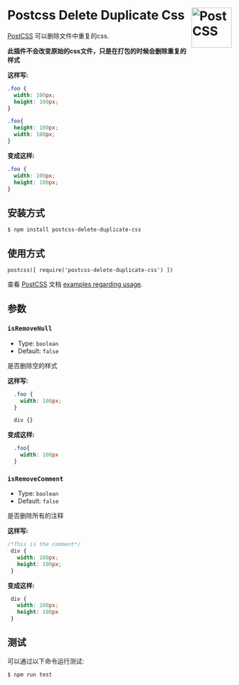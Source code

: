 # Postcss Delete Duplicate Css [<img src="http://postcss.github.io/postcss/logo.svg" alt="PostCSS" width="90" height="90" align="right">][PostCSS] 

<!-- [![NPM Version][npm-img]][npm-url]
[![Build Status][cli-img]][cli-url]
[![Coverage Status][cov-img]][cov-url]
[![Licensing][lic-img]][lic-url]
[![Changelog][log-img]][log-url] -->

[PostCSS] 可以删除文件中重复的css.

**此插件不会改变原始的css文件，只是在打包的时候会删除重复的样式**

**这样写:**

```css
.foo {
  width: 100px;
  height: 100px;
}

.foo{
  height: 100px;
  width: 100px;
}
```

**变成这样:**

```css
.foo {
  width: 100px;
  height: 100px;
}
```

## 安装方式

`$ npm install postcss-delete-duplicate-css`

## 使用方式

```JS
postcss([ require('postcss-delete-duplicate-css') ])
```

查看 [PostCSS](https://github.com/postcss/postcss) 文档 [examples regarding usage](https://github.com/postcss/postcss#usage).

## 参数

### `isRemoveNull`

- Type: `boolean`
- Default: `false`
 
是否删除空的样式

**这样写:**
``` css 
  .foo {
    width: 100px;
  }

  div {}
```
**变成这样:**
```css
  .foo{
    width: 100px
  }
```

### `isRemoveComment`  

- Type: `boolean`
- Default: `false`
 
 是否删除所有的注释

 **这样写:**

```css
/*This is the comment*/
 div {
   width: 100px;
   height: 100px;
 }
```
**变成这样:**

```css
 div {
   width: 100px;
   height: 100px
 }
```




## 测试

可以通过以下命令运行测试:

`$ npm run test`


[npm-url]: https://www.npmjs.com/package/postcss-replace
[npm-img]: https://img.shields.io/npm/v/postcss-replace.svg
[cli-url]: https://travis-ci.org/gridonic/postcss-replace
[cli-img]: https://travis-ci.org/gridonic/postcss-replace.svg
[lic-url]: LICENSE
[lic-img]: https://img.shields.io/npm/l/postcss-replace.svg
[log-url]: CHANGELOG.md
[log-img]: https://img.shields.io/badge/changelog-md-blue.svg
[cov-url]: https://coveralls.io/github/gridonic/postcss-replace?branch=master
[cov-img]: https://coveralls.io/repos/github/gridonic/postcss-replace/badge.svg?branch=master

[PostCSS]: https://github.com/postcss/postcss
